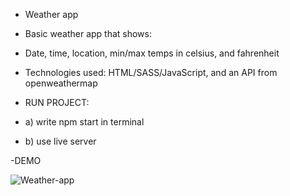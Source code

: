 - Weather app

- Basic weather app that shows:
- Date, time, location, min/max temps in celsius, and fahrenheit
- Technologies used: HTML/SASS/JavaScript, and an API from openweathermap
- RUN PROJECT:
- a) write npm start in terminal
- b) use live server

-DEMO

![Weather-app](https://user-images.githubusercontent.com/79769638/156478786-70e2d595-d065-4811-9355-c97b69847009.png)
